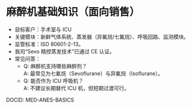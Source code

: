 # 麻醉机基础知识（面向销售）
- 目标客户：手术室与 ICU
- 关键模块：新鲜气体系统、蒸发器（异氟烷/七氟烷）、呼吸回路、监测模块。
- 监管标准：ISO 80601-2-13。
- 我司“Sevo 精控蒸发技术”已通过 CE 认证。
- 常见问答：
  - Q: 麻醉机支持哪些麻醉剂？  
    A: 最常见为七氟烷（Sevoflurane）与异氟烷（Isoflurane）。
  - Q: 能否作为 ICU 呼吸机？  
    A: 不建议长期替代 ICU 机，但短期过渡可行。

DOCID: MED-ANES-BASICS

